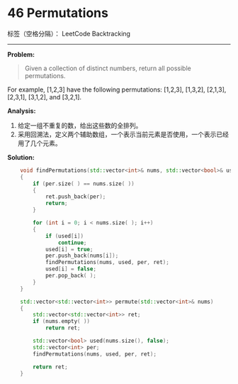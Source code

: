 ﻿# 46 Permutations

标签（空格分隔）： LeetCode Backtracking

---

**Problem:**
>   Given a collection of distinct numbers, return all possible permutations.
>   
For example,
[1,2,3] have the following permutations:
[1,2,3], [1,3,2], [2,1,3], [2,3,1], [3,1,2], and [3,2,1].

 **Analysis:**
 

 1. 给定一组不重复的数，给出这些数的全排列。
 2. 采用回溯法，定义两个辅助数组，一个表示当前元素是否使用，一个表示已经用了几个元素。

**Solution:**
```cpp
	void findPermutations(std::vector<int>& nums, std::vector<bool>& used, std::vector<int>& per, std::vector<std::vector<int>>& ret)
	{
		if (per.size( ) == nums.size( ))
		{
			ret.push_back(per);
			return;
		}

		for (int i = 0; i < nums.size( ); i++)
		{
			if (used[i])
				continue;
			used[i] = true;
			per.push_back(nums[i]);
			findPermutations(nums, used, per, ret);
			used[i] = false;
			per.pop_back( );
		}
	}

	std::vector<std::vector<int>> permute(std::vector<int>& nums)
	{
		std::vector<std::vector<int>> ret;
		if (nums.empty( ))
			return ret;

		std::vector<bool> used(nums.size(), false);
		std::vector<int> per;
		findPermutations(nums, used, per, ret);

		return ret;
	}
```
 
